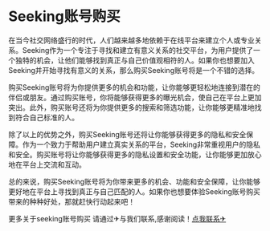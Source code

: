 # Seeking账号购买

在当今社交网络盛行的时代，人们越来越多地依赖于在线平台来建立个人或专业关系。Seeking作为一个专注于寻找和建立有意义关系的社交平台，为用户提供了一个独特的机会，让他们能够找到真正与自己价值观相符的人。如果你也想要加入Seeking并开始寻找有意义的关系，那么购买Seeking账号将是一个不错的选择。

购买Seeking账号将为你提供更多的机会和功能，让你能够更轻松地连接到潜在的伴侣或朋友。通过购买账号，你将能够获得更多的曝光机会，使自己在平台上更加突出。此外，购买账号还将为你提供更多的搜索和筛选功能，让你能够更精准地找到符合自己标准的人。

除了以上的优势之外，购买Seeking账号还将让你能够获得更多的隐私和安全保障。作为一个致力于帮助用户建立真实关系的平台，Seeking非常重视用户的隐私和安全。购买账号将让你能够获得更多的隐私设置和安全功能，让你能够更加放心地在平台上交流和互动。

总的来说，购买Seeking账号将为你带来更多的机会、功能和安全保障，让你能够更好地在平台上寻找到真正与自己匹配的人。如果你也想要体验Seeking账号购买带来的种种好处，那就赶快行动起来吧！

更多关于seeking账号购买 请通过✈与我们联系,感谢阅读！[点我联系✈](https://ad.G208.com)